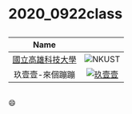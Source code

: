 # 2020_0922class
##
|Name||
|:---------:|:---------:|
|[國立高雄科技大學](https://www.nkust.edu.tw/)|![NKUST](Nkust.png"國立高雄科技大學")|
|玖壹壹-來個蹦蹦|[![玖壹壹](https://img.youtube.com/vi/R2V9sHAlLuQ/0.jpg)](https://www.youtube.com/watch?v=R2V9sHAlLuQ)|
#### 
#####
###### 
:smile:

